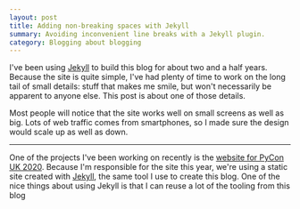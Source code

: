 ```yaml
---
layout: post
title: Adding non-breaking spaces with Jekyll
summary: Avoiding inconvenient line breaks with a Jekyll plugin.
category: Blogging about blogging
---
```


I've been using [Jekyll] to build this blog for about two and a half years.
Because the site is quite simple, I've had plenty of time to work on the long tail of small details: stuff that makes me smile, but won't necessarily be apparent to anyone else.
This post is about one of those details.

[Jekyll]: https://jekyllrb.com/

Most people will notice that the site works well on small screens as well as big.
Lots of web traffic comes from smartphones, so I made sure the design would scale up as well as down.

---

One of the projects I've been working on recently is the [website for PyCon UK 2020][pyconuk].
Because I'm responsible for the site this year, we're using a static site created with [Jekyll], the same tool I use to create this blog.
One of the nice things about using Jekyll is that I can reuse a lot of the tooling from this blog

[pyconuk]: https://2020.pyconuk.org/
